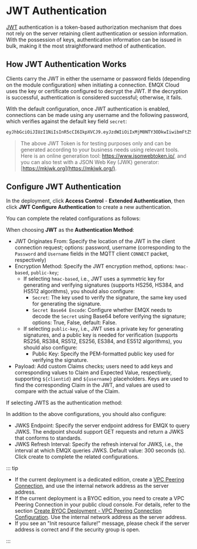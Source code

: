 # JWT Authentication

[JWT](https://jwt.io/) authentication is a token-based authorization mechanism that does not rely on the server retaining client authentication or session information. With the possession of keys, authentication information can be issued in bulk, making it the most straightforward method of authentication.

## How JWT Authentication Works

Clients carry the JWT in either the username or password fields (depending on the module configuration) when initiating a connection. EMQX Cloud uses the key or certificate configured to decrypt the JWT. If the decryption is successful, authentication is considered successful; otherwise, it fails.

With the default configuration, once JWT authentication is enabled, connections can be made using any username and the following password, which verifies against the default key field `secret`:

```bash
eyJhbGciOiJIUzI1NiIsInR5cCI6IkpXVCJ9.eyJzdWIiOiIxMjM0NTY3ODkwIiwibmFtZSI6IkVNUVggQ2xvdWQiLCJpYXQiOjE1MTYyMzkwMjJ9.wGxZTwkCZtYPzkS854aQ9WCnP8YGIQ_erFh5RIznhYk
```

> The above JWT Token is for testing purposes only and can be generated according to your business needs using relevant tools. Here is an online generation tool: https://www.jsonwebtoken.io/, and you can also test with a JSON Web Key (JWK) generator: [https://mkjwk.org](https://mkjwk.org/).

## Configure JWT Authentication

In the deployment, click **Access Control** - **Extended Authentication**, then click **JWT Configure Authentication** to create a new authentication.

You can complete the related configurations as follows:

When choosing **JWT** as the **Authentication Method**:

- JWT Originates From: Specify the location of the JWT in the client connection request; options: password, username (corresponding to the `Password` and `Username` fields in the MQTT client `CONNECT` packet, respectively)
- Encryption Method: Specify the JWT encryption method, options: `hmac-based`, `public-key`;
  - If selecting `hmac-based`, i.e., JWT uses a symmetric key for generating and verifying signatures (supports HS256, HS384, and HS512 algorithms), you should also configure:
    - `Secret`: The key used to verify the signature, the same key used for generating the signature.
    - `Secret Base64 Encode`: Configure whether EMQX needs to decode the `Secret` using Base64 before verifying the signature; options: True, False, default: False.
  - If selecting `public-key`, i.e., JWT uses a private key for generating signatures, and a public key is needed for verification (supports RS256, RS384, RS512, ES256, ES384, and ES512 algorithms), you should also configure:
    - Public Key: Specify the PEM-formatted public key used for verifying the signature.
- Payload: Add custom Claims checks; users need to add keys and corresponding values to Claim and Expected Value, respectively, supporting `${clientid}` and `${username}` placeholders. Keys are used to find the corresponding Claim in the JWT, and values are used to compare with the actual value of the Claim.

If selecting JWTS as the authentication method:

In addition to the above configurations, you should also configure:

- JWKS Endpoint: Specify the server endpoint address for EMQX to query JWKS. The endpoint should support GET requests and return a JWKS that conforms to standards.
- JWKS Refresh Interval: Specify the refresh interval for JWKS, i.e., the interval at which EMQX queries JWKS. Default value: 300 seconds (s). Click create to complete the related configurations.

::: tip

- If the current deployment is a dedicated edition, create a [VPC Peering Connection](./vpc_peering.md), and use the internal network address as the server address.
- If the current deployment is a BYOC edition, you need to create a VPC Peering Connection in your public cloud console. For details, refer to the section [Create BYOC Deployment - VPC Peering Connection Configuration](../create/byoc.md#vpc-peering-connection-configuration). Use the internal network address as the server address.
- If you see an "Init resource failure!" message, please check if the server address is correct and if the security group is open. 

:::
